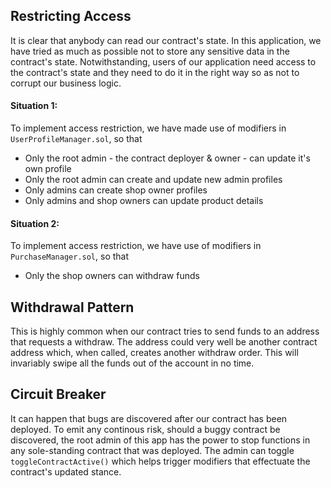 ## Restricting Access
It is clear that anybody can read our contract's state. In this application, we have tried as much as possible not to store any sensitive data in the contract's state. Notwithstanding, users of our application need access to the contract's state and they need to do it in the right way so as not to corrupt our business logic.

#### Situation 1:

To implement access restriction, we have made use of modifiers in `UserProfileManager.sol`, so that

  - Only the root admin - the contract deployer & owner - can update it's own profile
  - Only the root admin can create and update new admin profiles
  - Only admins can create shop owner profiles
  - Only admins and shop owners can update product details

#### Situation 2:

To implement access restriction, we have use of modifiers in `PurchaseManager.sol`, so that

  - Only the shop owners can withdraw funds

## Withdrawal Pattern
This is highly common when our contract tries to send funds to an address that requests a withdraw. The address could very well be another contract address which, when called, creates another withdraw order. This will invariably swipe all the funds out of the account in no time. 


## Circuit Breaker
It can happen that bugs are discovered after our contract has been deployed. To emit any continous risk, should a buggy contract be discovered, the root admin of this app has the power to stop functions in any sole-standing contract that was deployed. The admin can toggle `toggleContractActive()` which helps trigger modifiers that effectuate the contract's updated stance.